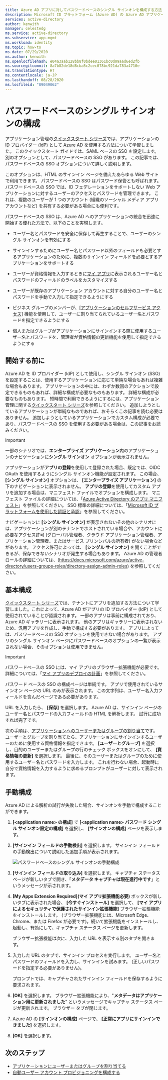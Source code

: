 ```yaml
---
title: Azure AD アプリに対してパスワードベースのシングル サインオンを構成する方法
description: Microsoft ID プラットフォーム (Azure AD) の Azure AD アプリケーションに対してパスワードベースのシングル サインオン (SSO) を構成する方法
services: active-directory
author: kenwith
manager: celestedg
ms.service: active-directory
ms.subservice: app-mgmt
ms.workload: identity
ms.topic: how-to
ms.date: 07/29/2020
ms.author: kenwith
ms.openlocfilehash: e04a3aab128bb8f0bdee01361bc0d09aad6ed2fb
ms.sourcegitcommit: 8a7b82de18d8cba5c2cec078bc921da783a4710e
ms.translationtype: HT
ms.contentlocale: ja-JP
ms.lasthandoff: 08/28/2020
ms.locfileid: "89049062"
---
```

# <a name="configure-password-based-single-sign-on"></a>パスワードベースのシングル サインオンの構成

アプリケーション管理の[クイックスタート シリーズ](view-applications-portal.md)では、アプリケーションの ID プロバイダー (IdP) として Azure AD を使用する方法について学習しました。 このクイックスタート ガイドでは、SAML ベースの SSO を設定します。 別のオプションとして、パスワードベースの SSO があります。 この記事では、パスワードベースの SSO オプションについて詳しく説明します。 

このオプションは、HTML のサインイン ページを備えたあらゆる Web サイトで利用できます。 パスワードベースの SSO はパスワード保管とも呼ばれます。 パスワードベースの SSO では、ID フェデレーションをサポートしない Web アプリケーションに対するユーザーのアクセスとパスワードを管理できます。 これは、複数のユーザーが 1 つのアカウント (組織のソーシャル メディア アプリ アカウントなど) を共有する必要がある場合にも便利です。

パスワードベースの SSO は、Azure AD へのアプリケーションの統合を迅速に開始する優れた方法で、以下のことを実現します。

- ユーザー名とパスワードを安全に保存して再生することで、ユーザーのシングル サインオンを有効にする

- サインインするためにユーザー名とパスワード以外のフィールドも必要とするアプリケーションのために、複数のサインイン フィールドを必要とするアプリケーションをサポートする

- ユーザーが資格情報を入力するときに[マイ アプリ](https://docs.microsoft.com/azure/active-directory/active-directory-saas-access-panel-introduction)に表示されるユーザー名とパスワードのフィールドのラベルをカスタマイズする

- ユーザーが既存のアプリケーション アカウントに対する自分のユーザー名とパスワードを手動で入力して指定できるようにする

- ビジネス グループのメンバーが、[[アプリケーションのセルフサービス アクセス]](https://docs.microsoft.com/azure/active-directory/active-directory-self-service-application-access) 機能を使用して、ユーザーに割り当てられているユーザー名とパスワードを指定できるようにする

-   個人またはグループがアプリケーションにサインインする際に使用するユーザー名とパスワードを、管理者が資格情報の更新機能を使用して指定できるようにする 

## <a name="before-you-begin"></a>開始する前に

Azure AD を ID プロバイダー (IdP) として使用し、シングル サインオン (SSO) を設定することは、使用するアプリケーションに応じて単純な場合もあれば複雑な場合もあります。 アプリケーションの中には、わずか数回のアクションで設定できるものもあれば、詳細な構成が必要なものもあります。 詳細な構成が必要なものもあります。 短時間で利用できるようにするには、アプリケーション管理に関する[クイックスタート シリーズ](view-applications-portal.md)を参照してください。 追加しようとしているアプリケーションが単純なものであれば、おそらくこの記事を読む必要はありません。 追加しようとしているアプリケーションでカスタム構成が必要であり、パスワードベースの SSO を使用する必要がある場合は、この記事をお読みください。

> [!IMPORTANT] 
> 一部のシナリオでは、**エンタープライズ アプリケーション**内のアプリケーションのナビゲーションに**シングル サインオン** オプションが表示されません。 
>
> アプリケーションが**アプリの登録**を使用して登録された場合、既定では、OIDC OAuth を使用するようにシングル サインオン機能が設定されます。 この場合、 **[シングル サインオン]** オプションは、 **[エンタープライズ アプリケーション]** の下のナビゲーションに表示されません。 **アプリの登録**を使用してカスタム アプリを追加する場合は、マニフェスト ファイルでオプションを構成します。 マニフェスト ファイルの詳細については、「[Azure Active Directory のアプリ マニフェスト](https://docs.microsoft.com/azure/active-directory/develop/reference-app-manifest)」を参照してください。 SSO 標準の詳細については、「[Microsoft ID プラットフォームを使用した認証と承認](https://docs.microsoft.com/azure/active-directory/develop/authentication-vs-authorization#authentication-and-authorization-using-microsoft-identity-platform)」を参照してください。 
>
> ナビゲーションに **[シングル サインオン]** が表示されないその他のシナリオには、アプリケーションが別のテナントでホストされている場合や、アカウントに必要なアクセス許可 (グローバル管理者、クラウド アプリケーション管理者、アプリケーション管理者、またはサービス プリンシパルの所有者) がない場合などがあります。 アクセス許可によっては、 **[シングル サインオン]** を開くことができるが、保存できないシナリオが発生する場合もあります。 Azure AD の管理者ロールの詳細については、(https://docs.microsoft.com/azure/active-directory/users-groups-roles/directory-assign-admin-roles) を参照してください。


## <a name="basic-configuration"></a>基本構成

[クイックスタート シリーズ](view-applications-portal.md)では、テナントにアプリを追加する方法について学習しました。これによって、Azure AD がアプリの ID プロバイダー (IdP) として使用されていることが認識されます。 一部のアプリは事前に構成されており、Azure AD ギャラリーに表示されます。 他のアプリはギャラリーに表示されないため、汎用アプリを作成し、手動で構成する必要があります。 アプリによっては、パスワードベースの SSO オプションを使用できない場合があります。 アプリのシングル サインオン ページにパスワードベースのオプションの一覧が表示されない場合、そのオプションは使用できません。

> [!IMPORTANT]
> パスワードベースの SSO には、マイ アプリのブラウザー拡張機能が必要です。 詳細については、「[マイ アプリのデプロイの計画](access-panel-deployment-plan.md)」を参照してください。

パスワード ベースの SSO の構成ページは単純です。 アプリで使用されているサインオン ページの URL のみが表示されます。 この文字列は、ユーザー名入力フィールドを含んだページである必要があります。

URL を入力したら、 **[保存]** を選択します。 Azure AD は、サインイン ページのユーザー名とパスワードの入力フィールドの HTML を解析します。 試行に成功すれば完了です。
 
次の手順は、[アプリケーションへのユーザーまたはグループの割り当て](methods-for-assigning-users-and-groups.md)です。 ユーザーとグループを割り当てたら、アプリケーションにサインインするユーザーのために使用する資格情報を指定できます。 **[ユーザーとグループ]** を選択し、目的のユーザーまたはグループの行のチェック ボックスをオンにして、 **[資格情報の更新]** を選択します。 最後に、そのユーザーまたはグループのために使用するユーザー名とパスワードを入力します。 これを行わない場合、起動時に自分で資格情報を入力するように求めるプロンプトがユーザーに対して表示されます。
 

## <a name="manual-configuration"></a>手動構成

Azure AD による解析の試行が失敗した場合、サインオンを手動で構成することができます。

1. **[\<application name> の構成]** で **[\<application name> パスワード シングル サインオン設定の構成]** を選択し、 **[サインオンの構成]** ページを表示します。 

2. **[サインイン フィールドの手動検出]** を選択します。 サインイン フィールドの手動検出について説明した追加手順が表示されます。

   ![パスワードベースのシングル サインオンの手動構成](./media/configure-password-single-sign-on/password-configure-sign-on.png)
3. **[サインイン フィールドの取り込み]** を選択します。 キャプチャ ステータス ページが新しいタブで開き、「**メタデータ キャプチャは現在進行中です**」というメッセージが示されます。

4. **[My Apps Extension Required]\(マイ アプリ拡張機能必要\)** ボックスが新しいタブに表示された場合、 **[今すぐインストール]** を選択して、 **[マイ アプリによるセキュリティで保護されたサインイン拡張機能]** ブラウザー拡張機能をインストールします。 (ブラウザー拡張機能には、Microsoft Edge、Chrome、または Firefox が必要です)。続いて拡張機能をインストールし、起動し、有効にして、キャプチャ ステータス ページを更新します。

   ブラウザー拡張機能は次に、入力した URL を表示する別のタブを開きます。
5. 入力した URL のタブで、サインイン プロセスを実行します。 ユーザー名とパスワードのフィールドを入力し、サインインを試みます。 (正しいパスワードを指定する必要がありません)。

   プロンプトでは、キャプチャされたサインイン フィールドを保存するように要求されます。
6. **[OK]** を選択します。 ブラウザー拡張機能により、"**メタデータはアプリケーション用に更新されました**" というメッセージでキャプチャ ステータス ページが更新されます。 ブラウザー タブが閉じます。

7. Azure AD の **[サインオンの構成]** ページで、 **[正常にアプリにサインインできました]** を選択します。

8. **[OK]** を選択します。

## <a name="next-steps"></a>次のステップ

- [アプリケーションにユーザーまたはグループを割り当てる](methods-for-assigning-users-and-groups.md)
- [自動ユーザー アカウント プロビジョニングを構成する](../app-provisioning/configure-automatic-user-provisioning-portal.md)
